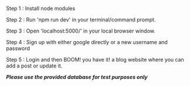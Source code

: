 Step 1 : Install node modules

Step 2 : Run 'npm run dev' in your terminal/command prompt.

Step 3 : Open 'localhost:5000/' in your local browser window.

Step 4 : Sign up with either google directly or a new username and password

Step 5 : Login and then BOOM! you have it! a blog website where you can add a post or update it.

***Please use the provided database for test purposes only***
